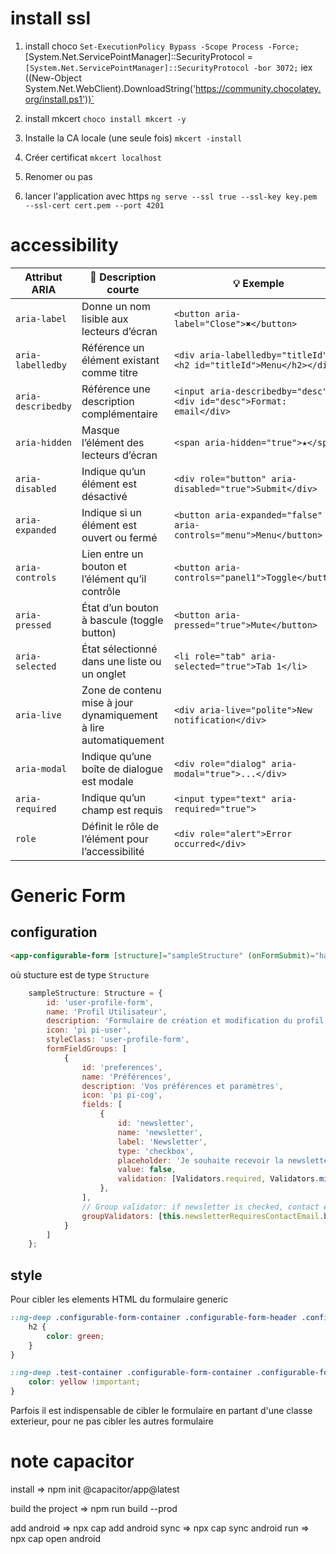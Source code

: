 # install ssl
1.  install choco `Set-ExecutionPolicy Bypass -Scope Process -Force; `
[System.Net.ServicePointManager]::SecurityProtocol = `
  [System.Net.ServicePointManager]::SecurityProtocol -bor 3072; `
iex ((New-Object System.Net.WebClient).DownloadString('https://community.chocolatey.org/install.ps1'))`

2.  install mkcert `choco install mkcert -y`
3.  Installe la CA locale (une seule fois) `mkcert -install`
4.  Créer certificat `mkcert localhost`
5.  Renomer ou pas 
6.  lancer l'application avec https `ng serve --ssl true --ssl-key key.pem --ssl-cert cert.pem --port 4201`


# accessibility 
| Attribut ARIA      | 📖 Description courte                                            | 💡 Exemple                                                          |
| ------------------ | ---------------------------------------------------------------- | ------------------------------------------------------------------- |
| `aria-label`       | Donne un nom lisible aux lecteurs d’écran                        | `<button aria-label="Close">✖</button>`                             |
| `aria-labelledby`  | Référence un élément existant comme titre                        | `<div aria-labelledby="titleId"><h2 id="titleId">Menu</h2></div>`   |
| `aria-describedby` | Référence une description complémentaire                         | `<input aria-describedby="desc"><div id="desc">Format: email</div>` |
| `aria-hidden`      | Masque l’élément des lecteurs d’écran                            | `<span aria-hidden="true">★</span>`                                 |
| `aria-disabled`    | Indique qu’un élément est désactivé                              | `<div role="button" aria-disabled="true">Submit</div>`              |
| `aria-expanded`    | Indique si un élément est ouvert ou fermé                        | `<button aria-expanded="false" aria-controls="menu">Menu</button>`  |
| `aria-controls`    | Lien entre un bouton et l’élément qu’il contrôle                 | `<button aria-controls="panel1">Toggle</button>`                    |
| `aria-pressed`     | État d’un bouton à bascule (toggle button)                       | `<button aria-pressed="true">Mute</button>`                         |
| `aria-selected`    | État sélectionné dans une liste ou un onglet                     | `<li role="tab" aria-selected="true">Tab 1</li>`                    |
| `aria-live`        | Zone de contenu mise à jour dynamiquement à lire automatiquement | `<div aria-live="polite">New notification</div>`                    |
| `aria-modal`       | Indique qu’une boîte de dialogue est modale                      | `<div role="dialog" aria-modal="true">...</div>`                    |
| `aria-required`    | Indique qu’un champ est requis                                   | `<input type="text" aria-required="true">`                          |
| `role`             | Définit le rôle de l’élément pour l’accessibilité                | `<div role="alert">Error occurred</div>`                            |


# Generic Form
## configuration
```html
<app-configurable-form [structure]="sampleStructure" (onFormSubmit)="handleFormSubmit($event)" #formComponent> </app-configurable-form>
```
où stucture est de type `Structure` 
```js
    sampleStructure: Structure = {
        id: 'user-profile-form',
        name: 'Profil Utilisateur',
        description: 'Formulaire de création et modification du profil utilisateur avec validation de groupe',
        icon: 'pi pi-user',
        styleClass: 'user-profile-form',
        formFieldGroups: [        
            {
                id: 'preferences',
                name: 'Préférences',
                description: 'Vos préférences et paramètres',
                icon: 'pi pi-cog',
                fields: [
                    {
                        id: 'newsletter',
                        name: 'newsletter',
                        label: 'Newsletter',
                        type: 'checkbox',
                        placeholder: 'Je souhaite recevoir la newsletter',
                        value: false,
                        validation: [Validators.required, Validators.minLength(2)]
                    },
                ],
                // Group validator: if newsletter is checked, contact email is required
                groupValidators: [this.newsletterRequiresContactEmail.bind(this)]
            }
        ]
    };
```
## style
Pour cibler les elements HTML du formulaire generic 
```scss
::ng-deep .configurable-form-container .configurable-form-header .configurable-form-header-title {
    h2 {
        color: green;
    }
}

::ng-deep .test-container .configurable-form-container .configurable-form-content .configurable-form-field-group .configurable-form-field-label {
    color: yellow !important;
}
```
Parfois il est indispensable de cibler le formulaire en partant d'une classe exterieur, pour ne pas cibler les autres formulaire


# note capacitor
install => npm init @capacitor/app@latest

build the project => npm run build --prod

add android => npx cap add android
sync => npx cap sync android
run => npx cap open android